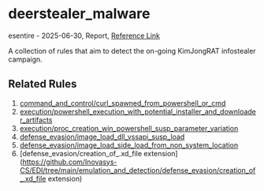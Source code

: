 
# deerstealer_malware

esentire - 2025-06-30, Report, [Reference Link](https://www.esentire.com/blog/dont-get-caught-in-the-headlights-deerstealer-analysis)

A collection of rules that aim to detect the on-going KimJongRAT  infostealer campaign.

## Related Rules

1. [command_and_control/curl_spawned_from_powershell_or_cmd](https://github.com/Inovasys-CS/EDI/tree/main/emulation_and_detection/command_and_control/curl_spawned_from_powershell_or_cmd)
2. [execution/powershell_execution_with_potential_installer_and_downloader_artifacts](https://github.com/Inovasys-CS/EDI/tree/main/emulation_and_detection/execution/powershell_execution_with_potential_installer_and_downloader_artifacts)
3. [execution/proc_creation_win_powershell_susp_parameter_variation](https://github.com/Inovasys-CS/EDI/tree/main/emulation_and_detection/execution/proc_creation_win_powershell_susp_parameter_variation)
4. [defense_evasion/image_load_dll_vssapi_susp_load](https://github.com/Inovasys-CS/EDI/tree/main/emulation_and_detection/defense_evasion/image_load_dll_vssapi_susp_load)
5. [defense_evasion/image_load_side_load_from_non_system_location](https://github.com/Inovasys-CS/EDI/tree/main/emulation_and_detection/defense_evasion/image_load_side_load_from_non_system_location)
6. [defense_evasion/creation_of_.xd_file extension](https://github.com/Inovasys-CS/EDI/tree/main/emulation_and_detection/defense_evasion/creation_of_.xd_file extension)

